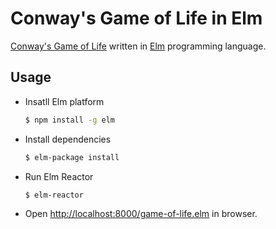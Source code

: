 # Conway's Game of Life in Elm

[Conway's Game of Life](https://en.wikipedia.org/wiki/Conway%27s_Game_of_Life) written in [Elm](http://elm-lang.org/) programming language.

## Usage

* Insatll Elm platform

  ```bash
  $ npm install -g elm
  ```

* Install dependencies

  ```bash
  $ elm-package install
  ```

* Run Elm Reactor
  
  ```
  $ elm-reactor
  ```

* Open [http://localhost:8000/game-of-life.elm](http://localhost:8000/game-of-life.elm) in browser.

